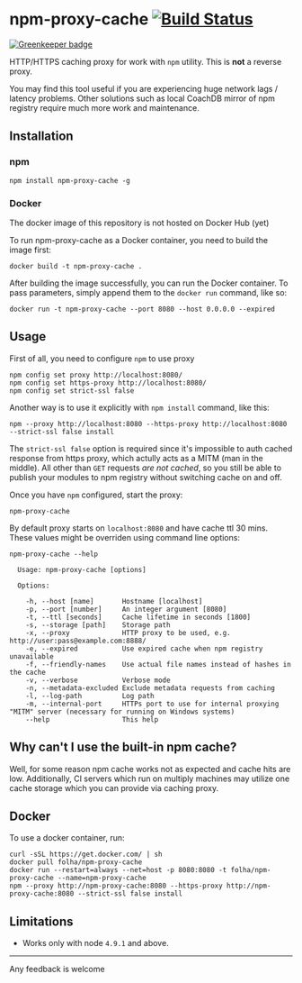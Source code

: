 
npm-proxy-cache  [![Build Status](https://travis-ci.org/runk/npm-proxy-cache.svg?branch=master)](https://travis-ci.org/runk/npm-proxy-cache)
========

[![Greenkeeper badge](https://badges.greenkeeper.io/runk/npm-proxy-cache.svg)](https://greenkeeper.io/)

HTTP/HTTPS caching proxy for work with `npm` utility. This is **not** a reverse proxy.

You may find this tool useful if you are experiencing huge network lags / latency
problems. Other solutions such as local CoachDB mirror of npm registry require much
more work and maintenance.


## Installation

### npm
    npm install npm-proxy-cache -g

### Docker
The docker image of this repository is not hosted on Docker Hub (yet)

To run npm-proxy-cache as a Docker container, you need to build the image first:

```shell
docker build -t npm-proxy-cache .
```

After building the image successfully, you can run the Docker container. To pass parameters, simply append them to the `docker run` command, like so:

```shell
docker run -t npm-proxy-cache --port 8080 --host 0.0.0.0 --expired
```


## Usage

First of all, you need to configure `npm` to use proxy

```shell
npm config set proxy http://localhost:8080/
npm config set https-proxy http://localhost:8080/
npm config set strict-ssl false
```

Another way is to use it explicitly with `npm install` command, like this:

```shell
npm --proxy http://localhost:8080 --https-proxy http://localhost:8080 --strict-ssl false install
```

The `strict-ssl false` option is required since it's impossible to auth cached response
from https proxy, which actully acts as a MITM (man in the middle). All other than `GET`
requests *are not cached*, so you still be able to publish your modules to npm registry without
switching cache on and off.

Once you have `npm` configured, start the proxy:

```shell
npm-proxy-cache
```

By default proxy starts on `localhost:8080` and have cache ttl 30 mins. These values might be
overriden using command line options:

```text
npm-proxy-cache --help

  Usage: npm-proxy-cache [options]

  Options:

    -h, --host [name]       Hostname [localhost]
    -p, --port [number]     An integer argument [8080]
    -t, --ttl [seconds]     Cache lifetime in seconds [1800]
    -s, --storage [path]    Storage path
    -x, --proxy             HTTP proxy to be used, e.g. http://user:pass@example.com:8888/
    -e, --expired           Use expired cache when npm registry unavailable
    -f, --friendly-names    Use actual file names instead of hashes in the cache
    -v, --verbose           Verbose mode
    -n, --metadata-excluded Exclude metadata requests from caching
    -l, --log-path          Log path
    -m, --internal-port     HTTPs port to use for internal proxying "MITM" server (necessary for running on Windows systems)
    --help                  This help
```

## Why can't I use the built-in npm cache?

Well, for some reason npm cache works not as expected and cache hits are low. Additionally,
CI servers which run on multiply machines may utilize one cache storage which you can provide
via caching proxy.

## Docker

To use a docker container, run:

```shell
curl -sSL https://get.docker.com/ | sh
docker pull folha/npm-proxy-cache
docker run --restart=always --net=host -p 8080:8080 -t folha/npm-proxy-cache --name=npm-proxy-cache
npm --proxy http://npm-proxy-cache:8080 --https-proxy http://npm-proxy-cache:8080 --strict-ssl false install
```

## Limitations

 - Works only with node `4.9.1` and above.


----

Any feedback is welcome
